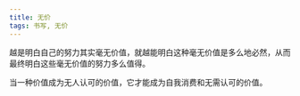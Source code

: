 ```yaml
---
title: 无价
tags: 书写, 无价
---
```



越是明白自己的努力其实毫无价值，就越能明白这种毫无价值是多么地必然，从而最终明白这些毫无价值的努力多么值得。

当一种价值成为无人认可的价值，它才能成为自我消费和无需认可的价值。

